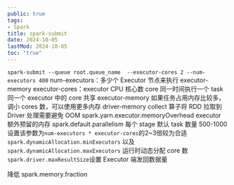 ```yaml
---
public: true
tags:
- Spark
title: spark-submit
date: 2024-10-05
lastMod: 2024-10-05
toc: "true"
---
```


`spark-submit --queue root.queue_name  --executor-cores 2 --num-executors 400`
num-executors：多少个 Executor 节点来执行
executor-memory
executor-cores：executor CPU 核心数
core 同一时间执行一个 task
同一个 executor 中的 core 共享 executor-memory
如果任务占用内存比较多，调小 cores 数，可以使用更多内存
driver-memory
collect 算子将 RDD 拉取到 Driver 处理需要避免 OOM
spark.yarn.executor.memoryOverhead executor 额外预留的内存
spark.default.parallelism
每个 stage 默认 task 数量 500-1000
设置该参数为`num-executors * executor-cores`的2~3倍较为合适
`spark.dynamicAllocation.minExecutors` 以及 `spark.dynamicAllocation.maxExecutors`
运行时动态分配 core 数
`spark.driver.maxResultSize`设置 Executor 端发回数据量 

降低 spark.memory.fraction
